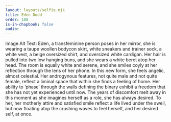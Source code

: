 ```yaml
---
layout: layouts/selfie.njk
title: Eden Dodd
order: 108
is-in-chapbook: false
audio:
---
```


Image Alt Text: Eden, a transfeminine person poses in her mirror, she is wearing a taupe woollen bodycon skirt, white sneakers and trainer sock, a white vest, a beige oversized shirt, and oversized white cardigan. Her hair is pulled into two low hanging buns, and she wears a white beret atop her head. The room is equally white and serene, and she smiles coyly at her reflection through the lens of her phone. In this new form, she feels angelic, almost celestial. Her androgynous features, not quite male and not quite female, reflect a liminal space that within she finds a feeling of home. Her ability to ‘phase’ through the walls defining the binary exhibit a freedom that she has not yet experienced until now. The years of discomfort melt away in this moment as she imagines herself as a role, she has always desired. To her, her motherly attire and satisfied smile reflect a life lived under the swell, but now floating atop the crushing waves to feel herself, and her desired self, at once.
